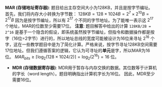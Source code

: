 **MAR (存储地址寄存器)**:
        题目给出主存空间大小为128KB，并且是按字节编址。
        首先，我们将内存大小转换为字节数：
        $128KB = 128 \times 1024 B = 2^7 \times 2^{10} B = 2^{17} B$
        因为是按字节编址，所以有 $2^{17}$ 个不同的字节地址。为了能唯一表示这 $2^{17}$ 个地址，MAR的位数至少需要17位。
        **注意**: 题目解答中给出的计算 `128KB/2B = 2^16` 是基于一个隐含的假设，即系统虽然按字节编址，但指令和数据操作都是按字（16位=2字节）进行的，所以地址总线的宽度可能被设计为16位来寻址 $2^{16}$ 个字，这在一些教学题目中是为了简化计算。严格来说，按字节寻址128KB空间需要17位地址。但我们遵循答案的逻辑，它认为可寻址的**单元**是字，所以MAR为16位。
        $MAR_{bits} \ge \lceil \log_2(128 \times 1024 / 2) \rceil = \log_2(2^{16}) = 16$ 位。

*   **MDR (存储数据寄存器)**:
MDR用于暂存与内存交换的数据。其位数等于计算机的字长（word length）。题目明确指出计算机字长为16位。
因此，MDR至少需要16位。